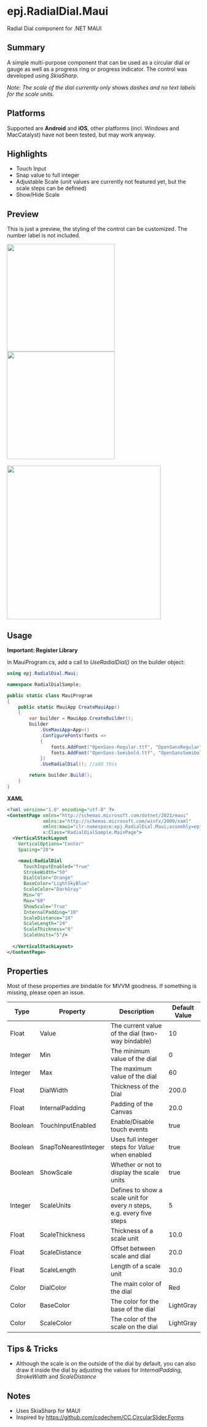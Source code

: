 # epj.RadialDial.Maui

Radial Dial component for .NET MAUI

## Summary

A simple multi-purpose component that can be used as a circular dial or gauge as well as a progress ring or progress indicator. The control was developed using *SkiaSharp*.

*Note: The scale of the dial currently only shows dashes and no text labels for the scale units.*

## Platforms

Supported are **Android** and **iOS**, other platforms (incl. Windows and MacCatalyst) have not been tested, but may work anyway.

## Highlights

* Touch Input
* Snap value to full integer
* Adjustable Scale (unit values are currently not featured yet, but the scale steps can be defined)
* Show/Hide Scale

## Preview

This is just a preview, the styling of the control can be customized. The number label is not included.
<div>
    <img align="top" src="sample1.png" width="280"/>
    <img align="top" src="sample2.png" width="280"/>
</div>
<br/>
<img src="radialdial_sample.gif" width="400"/>

## Usage

**Important: Register Library**

In MauiProgram.cs, add a call to *UseRadialDial()* on the builder object:

```c#
using epj.RadialDial.Maui;

namespace RadialDialSample;

public static class MauiProgram
{
    public static MauiApp CreateMauiApp()
    {
        var builder = MauiApp.CreateBuilder();
        builder
            .UseMauiApp<App>()
            .ConfigureFonts(fonts =>
            {
                fonts.AddFont("OpenSans-Regular.ttf", "OpenSansRegular");
                fonts.AddFont("OpenSans-Semibold.ttf", "OpenSansSemibold");
            })
            .UseRadialDial(); //add this

        return builder.Build();
    }
}

```

**XAML**

```xml
<?xml version="1.0" encoding="utf-8" ?>
<ContentPage xmlns="http://schemas.microsoft.com/dotnet/2021/maui"
             xmlns:x="http://schemas.microsoft.com/winfx/2009/xaml"
             xmlns:maui="clr-namespace:epj.RadialDial.Maui;assembly=epj.RadialDial.Maui"
             x:Class="RadialDialSample.MainPage">
  <VerticalStackLayout
    VerticalOptions="Center"
    Spacing="20">

    <maui:RadialDial
      TouchInputEnabled="True"
      StrokeWidth="50"
      DialColor="Orange"
      BaseColor="LightSkyBlue"
      ScaleColor="DarkGray"
      Min="0"
      Max="60"
      ShowScale="True"
      InternalPadding="10"
      ScaleDistance="10"
      ScaleLength="24"
      ScaleThickness="8"
      ScaleUnits="5"/>
    
  </VerticalStackLayout>
</ContentPage>
```

## Properties

Most of these properties are bindable for MVVM goodness. If something is missing, please open an issue.

| Type       | Property             | Description                                                             | Default Value |
|------------|----------------------|-------------------------------------------------------------------------|---------------|
| Float      | Value                | The current value of the dial (two-way bindable)                        | 10            |
| Integer    | Min                  | The minimum value of the dial                                           | 0             |
| Integer    | Max                  | The maximum value of the dial                                           | 60            |
| Float      | DialWidth            | Thickness of the Dial                                                   | 200.0         |
| Float      | InternalPadding      | Padding of the Canvas                                                   | 20.0          |
| Boolean    | TouchInputEnabled    | Enable/Disable touch events                                             | true          |
| Boolean    | SnapToNearestInteger | Uses full integer steps for *Value* when enabled                        | true          |
| Boolean    | ShowScale            | Whether or not to display the scale units                               | true          |
| Integer    | ScaleUnits           | Defines to show a scale unit for every *n* steps, e.g. every five steps | 5             |
| Float      | ScaleThickness       | Thickness of a scale unit                                               | 10.0          |
| Float      | ScaleDistance        | Offset between scale and dial                                           | 20.0          |
| Float      | ScaleLength          | Length of a scale unit                                                  | 30.0          |
| Color      | DialColor            | The main color of the dial                                              | Red           |
| Color      | BaseColor            | The color for the base of the dial                                      | LightGray     |
| Color      | ScaleColor           | The color of the scale on the dial                                      | LightGray     |

## Tips & Tricks

* Although the scale is on the outside of the dial by default, you can also draw it inside the dial by adjusting the values for *InternalPadding*, *StrokeWidth* and *ScaleDistance*

## Notes
* Uses SkiaSharp for MAUI
* Inspired by https://github.com/codechem/CC.CircularSlider.Forms
